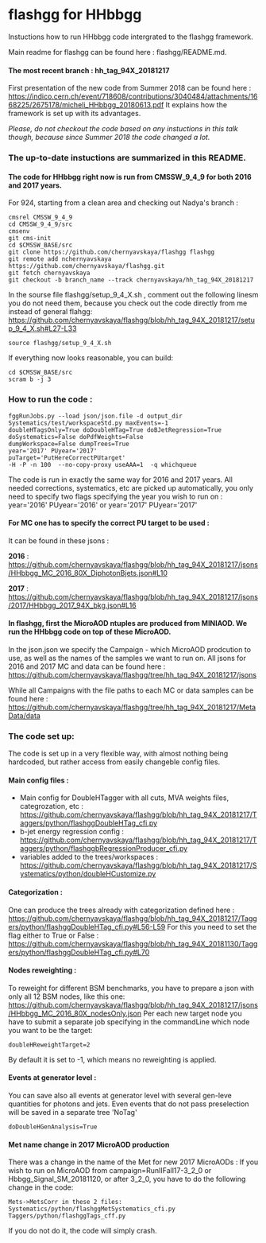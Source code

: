 flashgg for HHbbgg
=======
Instuctions how to run HHbbgg code intergrated to the flashgg framework.

Main readme for flashgg can be found here : flashgg/README.md.

#### The most recent branch : hh_tag_94X_20181217

First presentation of the new code from Summer 2018 can be found here :
https://indico.cern.ch/event/718608/contributions/3040484/attachments/1668225/2675178/micheli_HHbbgg_20180613.pdf
It explains how the framework is set up with its advantages. 

*Please, do not checkout the code based on any instuctions in this talk though, 
because since Summer 2018 the code changed a lot.*

### The up-to-date instuctions are summarized in this README.

#### The code for HHbbgg right now is run from CMSSW_9_4_9 for both 2016 and 2017 years.

For 924, starting from a clean area and checking out Nadya's branch :

 ```
cmsrel CMSSW_9_4_9
cd CMSSW_9_4_9/src
cmsenv
git cms-init
cd $CMSSW_BASE/src
git clone https://github.com/chernyavskaya/flashgg flashgg
git remote add nchernyavskaya https://github.com/chernyavskaya/flashgg.git
git fetch chernyavskaya
git checkout -b branch_name --track chernyavskaya/hh_tag_94X_20181217
 
```
In the sourse file flashgg/setup_9_4_X.sh , comment out the following linesm you do not need them, because you check out the code directly from me instead of general flahgg:
https://github.com/chernyavskaya/flashgg/blob/hh_tag_94X_20181217/setup_9_4_X.sh#L27-L33
```
source flashgg/setup_9_4_X.sh
```

If everything now looks reasonable, you can build:
 ```
 cd $CMSSW_BASE/src
 scram b -j 3
 ```
 
 ### How to run the code :
 ```
 fggRunJobs.py --load json/json.file -d output_dir Systematics/test/workspaceStd.py maxEvents=-1
 doubleHTagsOnly=True doDoubleHTag=True doBJetRegression=True doSystematics=False doPdfWeights=False
 dumpWorkspace=False dumpTrees=True 
 year='2017' PUyear='2017'
 puTarget='PutHereCorrectPUtarget'
 -H -P -n 100  --no-copy-proxy useAAA=1  -q whichqueue
 ```
 The code is run in exactly the same way for 2016 and 2017 years. All needed corrections, systematics, etc are picked up automatically,
 you only need to specify two flags specifying the year you wish to run on : 
 year='2016' PUyear='2016' or  year='2017' PUyear='2017' 
  
#### For MC one has to specify the correct PU target to be used :
It can be found in these jsons :

**2016** : https://github.com/chernyavskaya/flashgg/blob/hh_tag_94X_20181217/jsons/HHbbgg_MC_2016_80X_DiphotonBjets.json#L10

**2017** : https://github.com/chernyavskaya/flashgg/blob/hh_tag_94X_20181217/jsons/2017/HHbbgg_2017_94X_bkg.json#L16

#### In flashgg, first the MicroAOD ntuples are produced from MINIAOD. We run the HHbbgg code on top of these MicroAOD.
In the json.json we specify the Campaign - which MicroAOD prodcution to use, as well as the names of the samples we want to run on. 
All jsons for 2016 and 2017 MC and data can be found here :
https://github.com/chernyavskaya/flashgg/tree/hh_tag_94X_20181217/jsons

While all Campaigns with the file paths to each MC or data samples can be found here :
https://github.com/chernyavskaya/flashgg/tree/hh_tag_94X_20181217/MetaData/data

### The code set up: 
The code is set up in a very flexible way, with almost nothing being hardcoded, but rather access from easily changeble config files.
#### Main config files :
* Main config for DoubleHTagger with all cuts, MVA weights files, categrozation, etc :
https://github.com/chernyavskaya/flashgg/blob/hh_tag_94X_20181217/Taggers/python/flashggDoubleHTag_cfi.py
* b-jet energy regression config :
https://github.com/chernyavskaya/flashgg/blob/hh_tag_94X_20181217/Taggers/python/flashggbRegressionProducer_cfi.py
* variables added to the trees/workspaces :
https://github.com/chernyavskaya/flashgg/blob/hh_tag_94X_20181217/Systematics/python/doubleHCustomize.py

 
#### Categorization :
One can produce the trees already with categorization defined here :
https://github.com/chernyavskaya/flashgg/blob/hh_tag_94X_20181217/Taggers/python/flashggDoubleHTag_cfi.py#L56-L59
For this you need to set the flag either to True or False :
https://github.com/chernyavskaya/flashgg/blob/hh_tag_94X_20181130/Taggers/python/flashggDoubleHTag_cfi.py#L70

#### Nodes reweighting :
To reweight for different BSM benchmarks, you have to prepare a json with only all 12 BSM nodes, like this one:
https://github.com/chernyavskaya/flashgg/blob/hh_tag_94X_20181217/jsons/HHbbgg_MC_2016_80X_nodesOnly.json
Per each new target node you have to submit a separate job specifying in the commandLine which node you want to be the target:
```
doubleHReweightTarget=2
```
By default it is set to -1, which means no reweighting is applied.

#### Events at generator level :
You can save also all events at generator level with several gen-leve quantities for photons and jets. 
Even events that do not pass preselection will be saved in a separate tree 'NoTag'
```
doDoubleHGenAnalysis=True
```

#### Met name change in 2017 MicroAOD production
There was a change in the name of the Met for new 2017 MicroAODs : 
If you wish to run on MicroAOD from campaign=RunIIFall17-3_2_0 or Hbbgg_Signal_SM_20181120, or after 3_2_0,
you have to do the following change in the code:
```
Mets->MetsCorr in these 2 files:
Systematics/python/flashggMetSystematics_cfi.py
Taggers/python/flashggTags_cff.py
```
If you do not do it, the code will simply crash.

 
 
